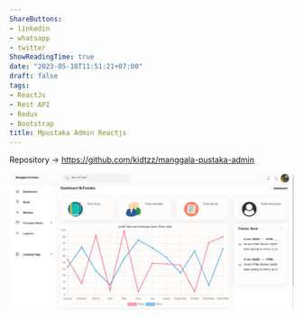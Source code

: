 ```yaml
---
ShareButtons:
- linkedin
- whatsapp
- twitter
ShowReadingTime: true
date: "2023-05-18T11:51:21+07:00"
draft: false
tags:
- ReactJs
- Rest API
- Redux
- Bootstrap
title: Mpustaka Admin Reactjs
---
```


Repository -> https://github.com/kidtzz/manggala-pustaka-admin

![Mpustaka-Admin-Reactjs](./mpustaka-admin-reactjs.png)